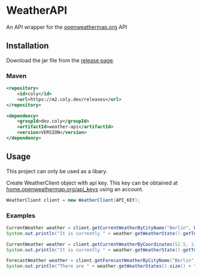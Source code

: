 # WeatherAPI
An API wrapper for the [openweathermap.org](https://openweathermap.org) API

## Installation
Download the jar file from the [release page](https://github.com/ColyTeam/weather-api/releases/latest).

### Maven
```xml
<repository>
    <id>coly</id>
    <url>https://m2.coly.dev/releases</url>
</repository>

<dependency>
    <groupId>dev.coly</groupId>
    <artifactId>weather-api</artifactId>
    <version>VERSION</version>
</dependency>
````

## Usage
This project can only be used as a libary.

Create WeatherClient object with api key. This key can be obtained at [home.openweathermap.org/api_keys](https://home.openweathermap.org/api_keys) using an account.
```JAVA
WeatherClient client = new WeatherClient(API_KEY);
```

### Examples
```JAVA
CurrentWeather weather = client.getCurrentWeatherByCityName("Berlin", UnitType.Metric, "EN");
System.out.println("It is currently " + weather.getWeatherState().getTemperature() + "°C in " + weather.getStation().getName());
```

```JAVA
CurrentWeather weather = client.getCurrentWeatherByCoordinates(52.5, 13.4, UnitType.Metric, "EN");
System.out.println("It is currently " + weather.getWeatherState().getTemperature() + "°C in " + weather.getStation().getName());
```

```JAVA
ForecastWeather weather = client.getForecastWeatherByCityName("Berlin", UnitType.Metric, "EN");
System.out.println("There are " + weather.getWeatherStates().size() + " forecasts for " + weather.getStation().getName());
```

